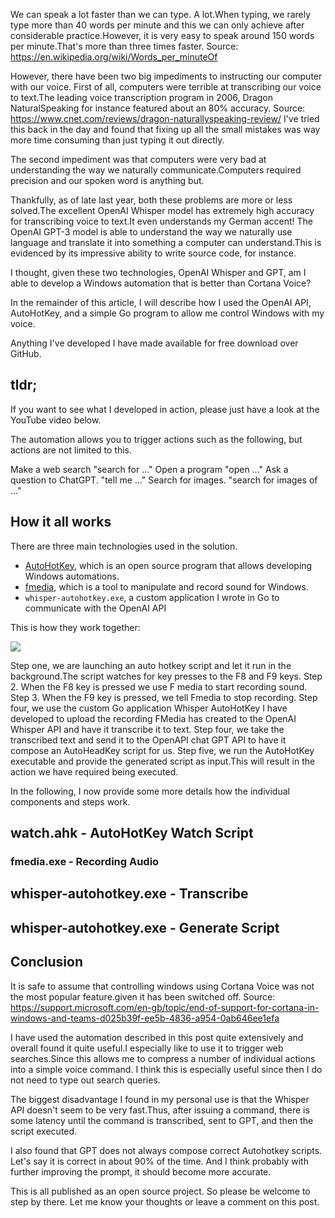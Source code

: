 
We can speak a lot faster than we can type. A lot.When typing, we rarely type more than 40 words per minute and this we can only achieve after considerable practice.However, it is very easy to speak around 150 words per minute.That's more than three times faster. Source: https://en.wikipedia.org/wiki/Words_per_minuteOf 

However, there have been two big impediments to instructing our computer with our voice. First of all, computers were terrible at transcribing our voice to text.The leading voice transcription program in 2006, Dragon NaturalSpeaking for instance featured about an 80% accuracy. Source: https://www.cnet.com/reviews/dragon-naturallyspeaking-review/ I've tried this back in the day and found that fixing up all the small mistakes was way more time consuming than just typing it out directly.  

The second impediment was that computers were very bad at understanding the way we naturally communicate.Computers required precision and our spoken word is anything but.

Thankfully, as of late last year, both these problems are more or less solved.The excellent OpenAI Whisper model has extremely high accuracy for transcribing voice to text.It even understands my German accent! The OpenAI GPT-3 model is able to understand the way we naturally use language and translate it into something a computer can understand.This is evidenced by its impressive ability to write source code, for instance.

I thought, given these two technologies, OpenAI Whisper and GPT, am I able to develop a Windows automation that is better than Cortana Voice?

In the remainder of this article, I will describe how I used the OpenAI API, AutoHotKey, and a simple Go program to allow me control Windows with my voice.

Anything I've developed I have made available for free download over GitHub.

## tldr;

If you want to see what I developed in action, please just have a look at the YouTube video below.


The automation allows you to trigger actions such as the following, but actions are not limited to this.

Make a web search "search for ..."
Open a program "open ..."
Ask a question to ChatGPT. "tell me ..."
Search for images. "search for images of ..."

## How it all works

There are three main technologies used in the solution.

 - [AutoHotKey](https://www.autohotkey.com/), which is an open source program that allows developing Windows automations.
 - [fmedia](https://stsaz.github.io/fmedia/), which is a tool to manipulate and record sound for Windows. 
 - `whisper-autohotkey.exe`, a custom application I wrote in Go to communicate with the OpenAI API

This is how they work together:

![](AHK%20ChatGPT.excalidraw)

Step one, we are launching an auto hotkey script and let it run in the background.The script watches for key presses to the F8 and F9 keys.
Step 2. When the F8 key is pressed we use F media to start recording sound.
Step 3. When the F9 key is pressed, we tell Fmedia to stop recording.
Step four, we use the custom Go application Whisper AutoHotKey I have developed to upload the recording FMedia has created to the OpenAI Whisper API and have it transcribe it to text.
Step four, we take the transcribed text and send it to the OpenAPI chat GPT API to have it compose an AutoHeadKey script for us.
Step five, we run the AutoHotKey executable and provide the generated script as input.This will result in the action we have required being executed.

In the following, I now provide some more details how the individual components and steps work.

## watch.ahk - AutoHotKey Watch Script



### fmedia.exe - Recording Audio


## whisper-autohotkey.exe - Transcribe


## whisper-autohotkey.exe - Generate Script

## Conclusion

It is safe to assume that controlling windows using Cortana Voice was not the most popular feature.given it has been switched off. Source: https://support.microsoft.com/en-gb/topic/end-of-support-for-cortana-in-windows-and-teams-d025b39f-ee5b-4836-a954-0ab646ee1efa

I have used the automation described in this post quite extensively and overall found it quite useful.I especially like to use it to trigger web searches.Since this allows me to compress a number of individual actions into a simple voice command. I think this is especially useful since then I do not need to type out search queries.

The biggest disadvantage I found in my personal use is that the Whisper API doesn't seem to be very fast.Thus, after issuing a command, there is some latency until the command is transcribed, sent to GPT, and then the script executed.

I also found that GPT does not always compose correct Autohotkey scripts. Let's say it is correct in about 90% of the time. And I think probably with further improving the prompt, it should become more accurate.

This is all published as an open source project. So please be welcome to step by there. Let me know your thoughts or leave a comment on this post.






